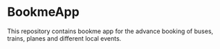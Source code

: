 # BookmeApp
This repository contains bookme app for the advance booking of buses, trains, planes and different local events.
